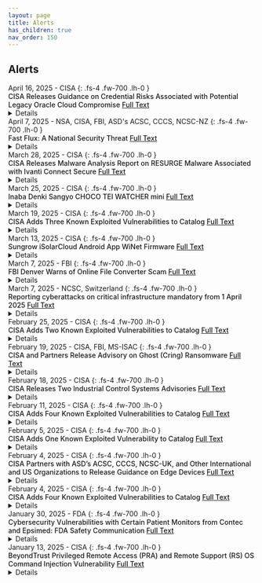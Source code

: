 ```yaml
---
layout: page
title: Alerts 
has_children: true
nav_order: 150 
---
```


## Alerts
<div class="code-example dont-break-out" markdown="1" style="padding-top:0px;padding-bottom:0px">
April 16, 2025 - CISA 
{: .fs-4 .fw-700 .lh-0  }
<p style="font-weight:500; margin:0px" markdown="1">
CISA Releases Guidance on Credential Risks Associated with Potential Legacy Oracle Cloud Compromise <a href="https://www.cisa.gov/news-events/alerts/2025/04/16/cisa-releases-guidance-credential-risks-associated-potential-legacy-oracle-cloud-compromise"> Full Text</a>
</p>
<details>
CISA is aware of public reporting regarding potential unauthorized access to a legacy Oracle cloud environment. While the scope and impact remains unconfirmed, the nature of the reported activity presents potential risk to organizations and individuals, particularly where credential material may be exposed, reused across separate, unaffiliated systems, or embedded (i.e., hardcoded into scripts, applications, infrastructure templates, or automation tools). When credential material is embedded, it is difficult to discover and can enable long-term unauthorized access if exposed.
</details>
</div>


<div class="code-example dont-break-out" markdown="1" style="padding-top:0px;padding-bottom:0px">
April 7, 2025 - NSA, CISA, FBI, ASD's ACSC, CCCS, NCSC-NZ 
{: .fs-4 .fw-700 .lh-0  }
<p style="font-weight:500; margin:0px" markdown="1">
Fast Flux: A National Security Threat <a href="https://media.defense.gov/2025/Apr/02/2003681172/-1/-1/0/CSA-FAST-FLUX.PDF"> Full Text</a>
</p>
<details>
Many networks have a gap in their defenses for detecting and blocking a malicious
technique known as “fast flux.” This technique poses a significant threat to national
security, enabling malicious cyber actors to consistently evade detection. Malicious
cyber actors, including cybercriminals and nation-state actors, use fast flux to obfuscate
the locations of malicious servers by rapidly changing Domain Name System (DNS)
records. Additionally, they can create resilient, highly available command and control
(C2) infrastructure, concealing their subsequent malicious operations. This resilient and
fast changing infrastructure makes tracking and blocking malicious activities that use
fast flux more difficult. 
</details>
</div>

<div class="code-example dont-break-out" markdown="1" style="padding-top:0px;padding-bottom:0px">
March 28, 2025 - CISA
{: .fs-4 .fw-700 .lh-0  }
<p style="font-weight:500; margin:0px" markdown="1">
CISA Releases Malware Analysis Report on RESURGE Malware Associated with Ivanti Connect Secure <a href="https://www.cisa.gov/news-events/alerts/2025/03/28/cisa-releases-malware-analysis-report-resurge-malware-associated-ivanti-connect-secure"> Full Text</a>
</p>
<details>
CISA has published a Malware Analysis Report (MAR) with analysis and associated detection signatures on a new malware variant CISA has identified as RESURGE. RESURGE contains capabilities of the SPAWNCHIMERA[1] malware variant, including surviving reboots; however, RESURGE contains distinctive commands that alter its behavior. 
</details>
</div>

<div class="code-example dont-break-out" markdown="1" style="padding-top:0px;padding-bottom:0px">
March 25, 2025 - CISA
{: .fs-4 .fw-700 .lh-0  }
<p style="font-weight:500; margin:0px" markdown="1">
Inaba Denki Sangyo CHOCO TEI WATCHER mini <a href="https://www.cisa.gov/news-events/ics-advisories/icsa-25-084-04"> Full Text</a>
</p>
<details>
CVSS v4 9.3
ATTENTION: Exploitable remotely/low attack complexity
Vendor: Inaba Denki Sangyo Co., Ltd.
Equipment: CHOCO TEI WATCHER mini
Vulnerabilities: Use of Client-Side Authentication, Storing Passwords in a Recoverable Format, Weak Password Requirements, Direct Request ('Forced Browsing')
</details>
</div>

<div class="code-example dont-break-out" markdown="1" style="padding-top:0px;padding-bottom:0px">
March 19, 2025 - CISA
{: .fs-4 .fw-700 .lh-0  }
<p style="font-weight:500; margin:0px" markdown="1">
CISA Adds Three Known Exploited Vulnerabilities to Catalog <a href="https://www.cisa.gov/news-events/alerts/2025/03/19/cisa-adds-three-known-exploited-vulnerabilities-catalog"> Full Text</a>
</p>
<details>
CISA has added three new vulnerabilities to its Known Exploited Vulnerabilities Catalog, based on evidence of active exploitation.

CVE-2025-1316 Edimax IC-7100 IP Camera OS Command Injection Vulnerability
CVE-2024-48248 NAKIVO Backup and Replication Absolute Path Traversal Vulnerability
CVE-2017-12637 SAP NetWeaver Directory Traversal Vulnerability
</details>
</div>

<div class="code-example dont-break-out" markdown="1" style="padding-top:0px;padding-bottom:0px">
March 13, 2025 - CISA 
{: .fs-4 .fw-700 .lh-0  }
<p style="font-weight:500; margin:0px" markdown="1">
Sungrow iSolarCloud Android App WiNet Firmware <a href="https://www.cisa.gov/news-events/ics-advisories/icsa-25-072-12"> Full Text</a>
</p>
<details>
CVSS v4 9.5
- ATTENTION: Exploitable remotely
- Vendor: Sungrow
- Equipment: iSolarCloud Android App, WiNet Firmware
- Vulnerabilities: Improper Certificate Validation, Use of a Broken or Risky Cryptographic Algorithm, Authorization Bypass Through User-Controlled Key, User of Hard-Coded Credentials, Stack-Based Buffer Overflow, Heap-Based Buffer Overflow
</details>
</div>

<div class="code-example dont-break-out" markdown="1" style="padding-top:0px;padding-bottom:0px">
March 7, 2025 - FBI 
{: .fs-4 .fw-700 .lh-0  }
<p style="font-weight:500; margin:0px" markdown="1">
FBI Denver Warns of Online File Converter Scam <a href="https://www.fbi.gov/contact-us/field-offices/denver/news/fbi-denver-warns-of-online-file-converter-scam"> Full Text</a>
</p>
<details>
The FBI Denver Field Office is warning that agents are increasingly seeing a scam involving free online document converter tools, and we want to encourage victims to report instances of this scam.
</details>
</div>

<div class="code-example dont-break-out" markdown="1" style="padding-top:0px;padding-bottom:0px">
March 7, 2025 - NCSC, Switzerland 
{: .fs-4 .fw-700 .lh-0  }
<p style="font-weight:500; margin:0px" markdown="1">
Reporting cyberattacks on critical infrastructure mandatory from 1 April 2025 <a href="https://www.ncsc.admin.ch/ncsc/en/home/aktuell/im-fokus/2025/meldepflicht-2025.html"> Full Text</a>
</p>
<details>
07.03.2025 - At its meeting on 7 March, the Federal Council introduced a reporting obligation for cyberattacks on critical infrastructure, which will come into force on 1 April. Operators of critical infrastructure will be required to report cyberattacks to the National Cyber Security Centre (NCSC) within 24 hours of discovery. These reports will enable the NCSC to assist victims of cyberattacks and alert operators of critical infrastructure.
</details>
</div>

<div class="code-example dont-break-out" markdown="1" style="padding-top:0px;padding-bottom:0px">
February 25, 2025 - CISA
{: .fs-4 .fw-700 .lh-0  }
<p style="font-weight:500; margin:0px" markdown="1">
CISA Adds Two Known Exploited Vulnerabilities to Catalog <a href="https://www.cisa.gov/news-events/alerts/2025/02/25/cisa-adds-two-known-exploited-vulnerabilities-catalog"> Full Text</a>
</p>
<details>
CISA has added two new vulnerabilities to its Known Exploited Vulnerabilities Catalog, based on evidence of active exploitation.

CVE-2024-49035 Microsoft Partner Center Improper Access Control Vulnerability
CVE-2023-34192 Synacor Zimbra Collaboration Suite (ZCS) Cross-Site Scripting (XSS) Vulnerability
</details>
</div>

<div class="code-example dont-break-out" markdown="1" style="padding-top:0px;padding-bottom:0px">
February 19, 2025 - CISA, FBI, MS-ISAC
{: .fs-4 .fw-700 .lh-0  }
<p style="font-weight:500; margin:0px" markdown="1">
CISA and Partners Release Advisory on Ghost (Cring) Ransomware <a href="https://www.cisa.gov/news-events/alerts/2025/02/19/cisa-and-partners-release-advisory-ghost-cring-ransomware"> Full Text</a>
</p>
<details>
Today, CISA—in partnership with the Federal Bureau of Investigation (FBI) and Multi-State Information Sharing and Analysis Center (MS-ISAC)—released a joint Cybersecurity Advisory, #StopRansomware: Ghost (Cring) Ransomware. This advisory provides network defenders with indicators of compromise (IOCs), tactics, techniques, and procedures (TTPs), and detection methods associated with Ghost ransomware activity identified through FBI investigations.
</details>
</div>

<div class="code-example dont-break-out" markdown="1" style="padding-top:0px;padding-bottom:0px">
February 18, 2025 - CISA
{: .fs-4 .fw-700 .lh-0  }
<p style="font-weight:500; margin:0px" markdown="1">
CISA Releases Two Industrial Control Systems Advisories <a href="https://www.cisa.gov/news-events/alerts/2025/02/18/cisa-releases-two-industrial-control-systems-advisories"> Full Text</a>
</p>
<details>
CISA released two Industrial Control Systems (ICS) advisories on February 18, 2025. These advisories provide timely information about current security issues, vulnerabilities, and exploits surrounding ICS.

ICSA-24-191-01 Delta Electronics CNCSoft-G2 (Update A)
ICSA-25-035-02 Rockwell Automation GuardLogix 5380 and 5580 (Update A)
</details>
</div>

<div class="code-example dont-break-out" markdown="1" style="padding-top:0px;padding-bottom:0px">
February 11, 2025 - CISA
{: .fs-4 .fw-700 .lh-0  }
<p style="font-weight:500; margin:0px" markdown="1">
CISA Adds Four Known Exploited Vulnerabilities to Catalog <a href="https://www.cisa.gov/news-events/alerts/2025/02/11/cisa-adds-four-known-exploited-vulnerabilities-catalog"> Full Text</a>
</p>
<details>
CISA has added four vulnerabilities to its Known Exploited Vulnerabilities Catalog, based on evidence of active exploitation.

CVE-2024-40891 Zyxel DSL CPE OS Command Injection Vulnerability
CVE-2024-40890 Zyxel DSL CPE OS Command Injection Vulnerability
CVE-2025-21418 Microsoft Windows Ancillary Function Driver for WinSock Heap-Based Buffer Overflow Vulnerability
CVE-2025-21391 Microsoft Windows Storage Link Following Vulnerability
</details>
</div>

<div class="code-example dont-break-out" markdown="1" style="padding-top:0px;padding-bottom:0px">
February 5, 2025 - CISA
{: .fs-4 .fw-700 .lh-0  }
<p style="font-weight:500; margin:0px" markdown="1">
CISA Adds One Known Exploited Vulnerability to Catalog <a href="https://www.cisa.gov/news-events/alerts/2025/02/05/cisa-adds-one-known-exploited-vulnerability-catalog"> Full Text</a>
</p>
<details>
CISA has added one new vulnerability to its Known Exploited Vulnerabilities Catalog, based on evidence of active exploitation.

CVE-2024-53104 Linux Kernel Out-of-Bounds Write Vulnerability
</details>
</div>

<div class="code-example dont-break-out" markdown="1" style="padding-top:0px;padding-bottom:0px">
February 4, 2025 - CISA
{: .fs-4 .fw-700 .lh-0  }
<p style="font-weight:500; margin:0px" markdown="1">
CISA Partners with ASD’s ACSC, CCCS, NCSC-UK, and Other International and US Organizations to Release Guidance on Edge Devices <a href="https://www.cisa.gov/news-events/alerts/2025/02/04/cisa-partners-asds-acsc-cccs-ncsc-uk-and-other-international-and-us-organizations-release-guidance"> Full Text</a>
</p>
<details>
CISA—in partnership with international and U.S. organizations—released guidance to help organizations protect their network edge devices and appliances, such as firewalls, routers, virtual private networks (VPN) gateways, Internet of Things (IoT) devices, internet-facing servers, and internet-facing operational technology (OT) systems. The published guidance is as follows:
</details>
</div>

<div class="code-example dont-break-out" markdown="1" style="padding-top:0px;padding-bottom:0px">
February 4, 2025 - CISA 
{: .fs-4 .fw-700 .lh-0  }
<p style="font-weight:500; margin:0px" markdown="1">
CISA Adds Four Known Exploited Vulnerabilities to Catalog <a href="https://www.cisa.gov/news-events/alerts/2025/02/04/cisa-adds-four-known-exploited-vulnerabilities-catalog"> Full Text</a>
</p>
<details>
CISA has added four new vulnerabilities to its Known Exploited Vulnerabilities Catalog, based on evidence of active exploitation.

CVE-2024-45195 Apache OFBiz Forced Browsing Vulnerability
CVE-2024-29059 Microsoft .NET Framework Information Disclosure Vulnerability
CVE-2018-9276 Paessler PRTG Network Monitor OS Command Injection Vulnerability
CVE-2018-19410 Paessler PRTG Network Monitor Local File Inclusion Vulnerability
</details>
</div>

<div class="code-example dont-break-out" markdown="1" style="padding-top:0px;padding-bottom:0px">
January 30, 2025 - FDA 
{: .fs-4 .fw-700 .lh-0  }
<p style="font-weight:500; margin:0px" markdown="1">
Cybersecurity Vulnerabilities with Certain Patient Monitors from Contec and Epsimed: FDA Safety Communication <a href="https://www.fda.gov/medical-devices/safety-communications/cybersecurity-vulnerabilities-certain-patient-monitors-contec-and-epsimed-fda-safety-communication"> Full Text</a>
</p>
<details>
The U.S. Food and Drug Administration (FDA) is raising awareness among health care providers, health care facilities, patients, and caregivers that cybersecurity vulnerabilities in Contec CMS8000 patient monitors and Epsimed MN-120 patient monitors (which are Contec CMS8000 patient monitors relabeled as MN-120) may put patients at risk after being connected to the internet.
</details>
</div>

<div class="code-example dont-break-out" markdown="1" style="padding-top:0px;padding-bottom:0px">
January 13, 2025 - CISA
{: .fs-4 .fw-700 .lh-0  }
<p style="font-weight:500; margin:0px" markdown="1">
BeyondTrust Privileged Remote Access (PRA) and Remote Support (RS) OS Command Injection Vulnerability <a href="https://www.cisa.gov/known-exploited-vulnerabilities-catalog?search_api_fulltext=CVE-2024-12686&field_date_added_wrapper=all&field_cve=&sort_by=field_date_added&items_per_page=20&url="> Full Text</a>
</p>
<details>
BeyondTrust Privileged Remote Access (PRA) and Remote Support (RS) contain an OS command injection vulnerability that can be exploited by an attacker with existing administrative privileges to upload a malicious file. Successful exploitation of this vulnerability can allow a remote attacker to execute underlying operating system commands within the context of the site user.
</details>
</div>










